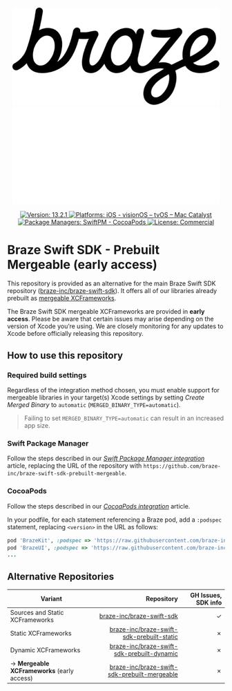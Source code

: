 <p align="center">
  <img width="480" alt="Braze Logo" src=".github/assets/logo-light.png#gh-light-mode-only" />
  <img width="480" alt="Braze Logo" src=".github/assets/logo-dark.png#gh-dark-mode-only" />
</p>

<p align="center">
  <a href="https://github.com/braze-inc/braze-swift-sdk/releases">
    <img src="https://badgen.net/badge/version/13.2.1/blue" alt="Version: 13.2.1">
  </a>
  <a href="#">
    <img src="https://badgen.net/badge/platforms/iOS%20%7C%20visionOS%20%7C%20tvOS%20%7C%20Mac%20Catalyst/orange"
      alt="Platforms: iOS - visionOS – tvOS – Mac Catalyst">
  </a>
  <a href="#">
    <img src="https://badgen.net/badge/package%20managers/SwiftPM%20%7C%20CocoaPods/green" alt="Package Managers: SwiftPM - CocoaPods">
  </a>
  <a href="https://github.com/braze-inc/braze-swift-sdk/blob/main/LICENSE">
    <img src="https://badgen.net/badge/license/Commercial/black" alt="License: Commercial">
  </a>
</p>

# Braze Swift SDK - Prebuilt Mergeable (early access)

This repository is provided as an alternative for the main Braze Swift SDK repository ([braze-inc/braze-swift-sdk]). It offers all of our libraries already prebuilt as [mergeable XCFrameworks](https://developer.apple.com/documentation/xcode/configuring-your-project-to-use-mergeable-libraries).

The Braze Swift SDK mergeable XCFrameworks are provided in **early access**. Please be aware that certain issues may arise depending on the version of Xcode you’re using. We are closely monitoring for any updates to Xcode before officially releasing this repository.

## How to use this repository

### Required build settings

Regardless of the integration method chosen, you must enable support for mergeable libraries in your target(s) Xcode settings by setting _Create Merged Binary_ to `automatic` (`MERGED_BINARY_TYPE=automatic`).

> Failing to set `MERGED_BINARY_TYPE=automatic` can result in an increased app size.

### Swift Package Manager

Follow the steps described in our [_Swift Package Manager integration_](https://www.braze.com/docs/developer_guide/platform_integration_guides/swift/initial_sdk_setup/installation_methods/swift_package_manager/) article, replacing the URL of the repository with `https://github.com/braze-inc/braze-swift-sdk-prebuilt-mergeable`.

### CocoaPods

Follow the steps described in our [_CocoaPods integration_](https://www.braze.com/docs/developer_guide/platform_integration_guides/swift/initial_sdk_setup/installation_methods/cocoapods/) article.

In your podfile, for each statement referencing a Braze pod, add a `:podspec` statement, replacing `<version>` in the URL as follows:

```ruby
pod 'BrazeKit', :podspec => 'https://raw.githubusercontent.com/braze-inc/braze-swift-sdk-prebuilt-mergeable/<version>/BrazeKit.podspec'
pod 'BrazeUI', :podspec => 'https://raw.githubusercontent.com/braze-inc/braze-swift-sdk-prebuilt-mergeable/<version>/BrazeUI.podspec'
...
```

## Alternative Repositories

| Variant                                     |                                     Repository | GH Issues, SDK info |
|---------------------------------------------|-----------------------------------------------:|--------------------:|
| Sources and Static XCFrameworks             |                    [braze-inc/braze-swift-sdk] |                   ✓ |
| Static XCFrameworks                         |    [braze-inc/braze-swift-sdk-prebuilt-static] |                   ✗ |
| Dynamic XCFrameworks                        |   [braze-inc/braze-swift-sdk-prebuilt-dynamic] |                   ✗ |
| → **Mergeable XCFrameworks** (early access) | [braze-inc/braze-swift-sdk-prebuilt-mergeable] |                   ✗ |

[braze-inc/braze-swift-sdk]: https://github.com/braze-inc/braze-swift-sdk
[braze-inc/braze-swift-sdk-prebuilt-static]: https://github.com/braze-inc/braze-swift-sdk-prebuilt-static
[braze-inc/braze-swift-sdk-prebuilt-dynamic]: https://github.com/braze-inc/braze-swift-sdk-prebuilt-dynamic
[braze-inc/braze-swift-sdk-prebuilt-mergeable]: https://github.com/braze-inc/braze-swift-sdk-prebuilt-mergeable
